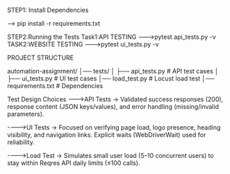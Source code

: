 STEP1: Install Dependencies

--> pip install -r requirements.txt

STEP2:Running the Tests
 Task1:API TESTING
--->pytest api_tests.py -v
 TASK2:WEBSITE TESTING
--->pytest ui_tests.py -v

PROJECT STRUCTURE

automation-assignment/
│── tests/
│   ├── api_tests.py   # API test cases
│   ├── ui_tests.py    # UI test cases
│── load_test.py       # Locust load test
│── requirements.txt   # Dependencies     

Test Design Choices
--->API Tests → Validated success responses (200), response content (JSON keys/values), and error handling (missing/invalid parameters).

---->UI Tests → Focused on verifying page load, logo presence, heading visibility, and navigation links. Explicit waits (WebDriverWait) used for reliability.

---->Load Test → Simulates small user load (5–10 concurrent users) to stay within Reqres API daily limits (≤100 calls).


